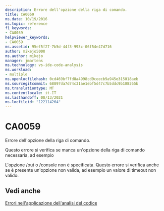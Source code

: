 ```yaml
---
description: Errore dell'opzione della riga di comando.
title: CA0059
ms.date: 10/19/2016
ms.topic: reference
f1_keywords:
- CA0059
helpviewer_keywords:
- CA0059
ms.assetid: 95ef5f27-7b5d-44f3-993c-06f54e47d716
author: mikejo5000
ms.author: mikejo
manager: jmartens
ms.technology: vs-ide-code-analysis
ms.workload:
- multiple
ms.openlocfilehash: 0cd469bf7fd8a4998cd9ceecb9a945e315018aeb
ms.sourcegitcommit: 68897da7d74c31ae1ebf5d47c7b5ddc9b108265b
ms.translationtype: MT
ms.contentlocale: it-IT
ms.lasthandoff: 08/13/2021
ms.locfileid: "122114264"
---
```

# <a name="ca0059"></a>CA0059
Errore dell'opzione della riga di comando.

Questo errore si verifica se manca un'opzione della riga di comando necessaria, ad esempio

L'opzione /out o /console non è specificata. Questo errore si verifica anche se è presente un'opzione non valida, ad esempio un valore di timeout non valido.

## <a name="see-also"></a>Vedi anche
[Errori nell'applicazione dell'analisi del codice](../code-quality/code-analysis-application-errors.md)
